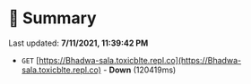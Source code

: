 # 📖 Summary
Last updated: **7/11/2021, 11:39:42 PM**

- `GET` [https://Bhadwa-sala.toxicblte.repl.co](https://Bhadwa-sala.toxicblte.repl.co) - **Down** (120419ms)

